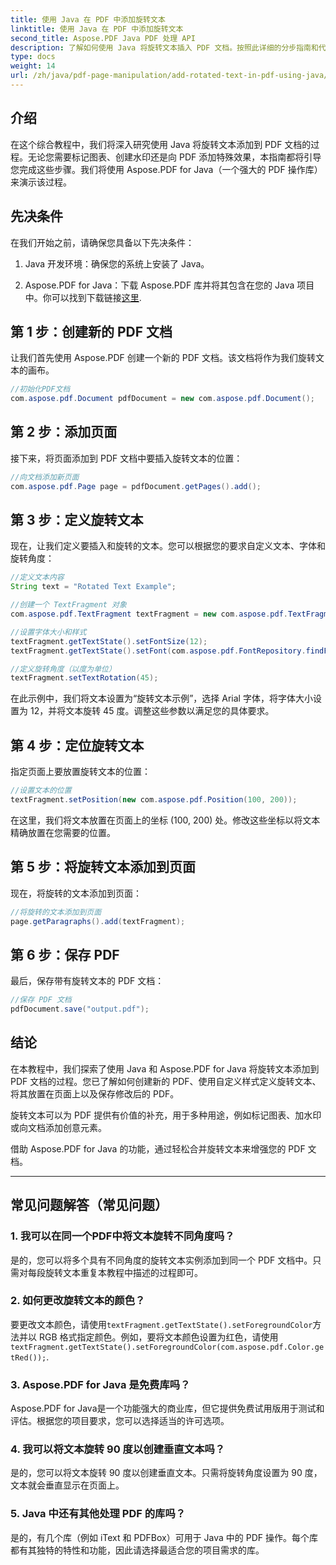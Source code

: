 ```yaml
---
title: 使用 Java 在 PDF 中添加旋转文本
linktitle: 使用 Java 在 PDF 中添加旋转文本
second_title: Aspose.PDF Java PDF 处理 API
description: 了解如何使用 Java 将旋转文本插入 PDF 文档。按照此详细的分步指南和代码示例，通过旋转文本增强您的 PDF。
type: docs
weight: 14
url: /zh/java/pdf-page-manipulation/add-rotated-text-in-pdf-using-java/
---
```


## 介绍

在这个综合教程中，我们将深入研究使用 Java 将旋转文本添加到 PDF 文档的过程。无论您需要标记图表、创建水印还是向 PDF 添加特殊效果，本指南都将引导您完成这些步骤。我们将使用 Aspose.PDF for Java（一个强大的 PDF 操作库）来演示该过程。

## 先决条件

在我们开始之前，请确保您具备以下先决条件：

1. Java 开发环境：确保您的系统上安装了 Java。

2.  Aspose.PDF for Java：下载 Aspose.PDF 库并将其包含在您的 Java 项目中。你可以找到下载链接[这里](https://releases.aspose.com/pdf/java/).

## 第 1 步：创建新的 PDF 文档

让我们首先使用 Aspose.PDF 创建一个新的 PDF 文档。该文档将作为我们旋转文本的画布。

```java
//初始化PDF文档
com.aspose.pdf.Document pdfDocument = new com.aspose.pdf.Document();
```

## 第 2 步：添加页面

接下来，将页面添加到 PDF 文档中要插入旋转文本的位置：

```java
//向文档添加新页面
com.aspose.pdf.Page page = pdfDocument.getPages().add();
```

## 第 3 步：定义旋转文本

现在，让我们定义要插入和旋转的文本。您可以根据您的要求自定义文本、字体和旋转角度：

```java
//定义文本内容
String text = "Rotated Text Example";

//创建一个 TextFragment 对象
com.aspose.pdf.TextFragment textFragment = new com.aspose.pdf.TextFragment(text);

//设置字体大小和样式
textFragment.getTextState().setFontSize(12);
textFragment.getTextState().setFont(com.aspose.pdf.FontRepository.findFont("Arial"));

//定义旋转角度（以度为单位）
textFragment.setTextRotation(45);
```

在此示例中，我们将文本设置为“旋转文本示例”，选择 Arial 字体，将字体大小设置为 12，并将文本旋转 45 度。调整这些参数以满足您的具体要求。

## 第 4 步：定位旋转文本

指定页面上要放置旋转文本的位置：

```java
//设置文本的位置
textFragment.setPosition(new com.aspose.pdf.Position(100, 200));
```

在这里，我们将文本放置在页面上的坐标 (100, 200) 处。修改这些坐标以将文本精确放置在您需要的位置。

## 第 5 步：将旋转文本添加到页面

现在，将旋转的文本添加到页面：

```java
//将旋转的文本添加到页面
page.getParagraphs().add(textFragment);
```

## 第 6 步：保存 PDF

最后，保存带有旋转文本的 PDF 文档：

```java
//保存 PDF 文档
pdfDocument.save("output.pdf");
```

## 结论

在本教程中，我们探索了使用 Java 和 Aspose.PDF for Java 将旋转文本添加到 PDF 文档的过程。您已了解如何创建新的 PDF、使用自定义样式定义旋转文本、将其放置在页面上以及保存修改后的 PDF。

旋转文本可以为 PDF 提供有价值的补充，用于多种用途，例如标记图表、加水印或向文档添加创意元素。

借助 Aspose.PDF for Java 的功能，通过轻松合并旋转文本来增强您的 PDF 文档。

---

## 常见问题解答（常见问题）

### 1. 我可以在同一个PDF中将文本旋转不同角度吗？
   是的，您可以将多个具有不同角度的旋转文本实例添加到同一个 PDF 文档中。只需对每段旋转文本重复本教程中描述的过程即可。

### 2. 如何更改旋转文本的颜色？
   要更改文本颜色，请使用`textFragment.getTextState().setForegroundColor`方法并以 RGB 格式指定颜色。例如，要将文本颜色设置为红色，请使用`textFragment.getTextState().setForegroundColor(com.aspose.pdf.Color.getRed());`.

### 3. Aspose.PDF for Java 是免费库吗？
   Aspose.PDF for Java是一个功能强大的商业库，但它提供免费试用版用于测试和评估。根据您的项目要求，您可以选择适当的许可选项。

### 4. 我可以将文本旋转 90 度以创建垂直文本吗？
   是的，您可以将文本旋转 90 度以创建垂直文本。只需将旋转角度设置为 90 度，文本就会垂直显示在页面上。

### 5. Java 中还有其他处理 PDF 的库吗？
   是的，有几个库（例如 iText 和 PDFBox）可用于 Java 中的 PDF 操作。每个库都有其独特的特性和功能，因此请选择最适合您的项目需求的库。